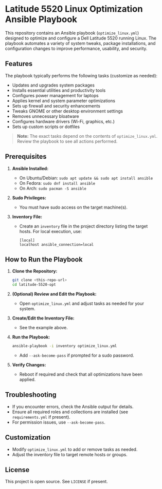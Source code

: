 # Latitude 5520 Linux Optimization Ansible Playbook

This repository contains an Ansible playbook (`optimize_linux.yml`) designed to optimize and configure a Dell Latitude 5520 running Linux. The playbook automates a variety of system tweaks, package installations, and configuration changes to improve performance, usability, and security.

## Features

The playbook typically performs the following tasks (customize as needed):

- Updates and upgrades system packages
- Installs essential utilities and productivity tools
- Configures power management for laptops
- Applies kernel and system parameter optimizations
- Sets up firewall and security enhancements
- Tweaks GNOME or other desktop environment settings
- Removes unnecessary bloatware
- Configures hardware drivers (Wi-Fi, graphics, etc.)
- Sets up custom scripts or dotfiles

> **Note:** The exact tasks depend on the contents of `optimize_linux.yml`. Review the playbook to see all actions performed.

## Prerequisites

1. **Ansible Installed:**

   - On Ubuntu/Debian: `sudo apt update && sudo apt install ansible`
   - On Fedora: `sudo dnf install ansible`
   - On Arch: `sudo pacman -S ansible`

2. **Sudo Privileges:**

   - You must have sudo access on the target machine(s).

3. **Inventory File:**
   - Create an `inventory` file in the project directory listing the target hosts. For local execution, use:
     ```
     [local]
     localhost ansible_connection=local
     ```

## How to Run the Playbook

1. **Clone the Repository:**

   ```sh
   git clone <this-repo-url>
   cd latitude-5520-opt
   ```

2. **(Optional) Review and Edit the Playbook:**

   - Open `optimize_linux.yml` and adjust tasks as needed for your system.

3. **Create/Edit the Inventory File:**

   - See the example above.

4. **Run the Playbook:**

   ```sh
   ansible-playbook -i inventory optimize_linux.yml
   ```

   - Add `--ask-become-pass` if prompted for a sudo password.

5. **Verify Changes:**
   - Reboot if required and check that all optimizations have been applied.

## Troubleshooting

- If you encounter errors, check the Ansible output for details.
- Ensure all required roles and collections are installed (see `requirements.yml` if present).
- For permission issues, use `--ask-become-pass`.

## Customization

- Modify `optimize_linux.yml` to add or remove tasks as needed.
- Adjust the inventory file to target remote hosts or groups.

## License

This project is open source. See `LICENSE` if present.
